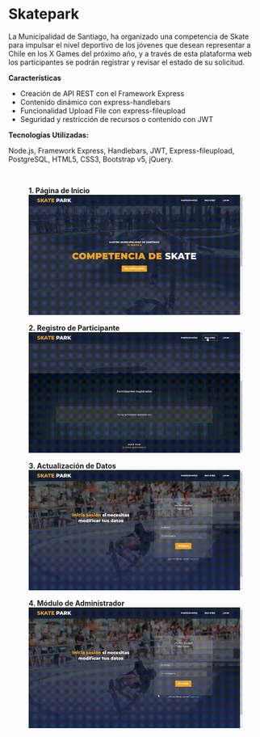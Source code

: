 # Skatepark


La Municipalidad de Santiago, ha organizado una competencia de Skate para impulsar el
nivel deportivo de los jóvenes que desean representar a Chile en los X Games del próximo
año, y a través de esta plataforma web los participantes se podrán registrar y revisar 
el estado de su solicitud.

<b>Características</b><br>
<ul>
  <li>Creación de API REST con el Framework Express</li>
  <li>Contenido dinámico con express-handlebars</li>
  <li>Funcionalidad Upload File con express-fileupload</li>
  <li>Seguridad y restricción de recursos o contenido con JWT</li>
</ul>

<b>Tecnologías Utilizadas:</b>
<p>Node.js, Framework Express, Handlebars, JWT, Express-fileupload, PostgreSQL, HTML5, CSS3, Bootstrap v5, jQuery.</p>

<br>
<figure>
  <figcaption><b>1. Página de Inicio</b></figcaption>
  <img src="./public/gif/skatepark_home.gif" alt="Home">
</figure>

<figure>
  <figcaption><b>2. Registro de Participante</b></figcaption>
  <img src="./public/gif/skatepark_register.gif" alt="Registro">
</figure>

<figure>
  <figcaption><b>3. Actualización de Datos</b></figcaption>
  <img src="./public/gif/skatepark_update.gif" alt="Actualzación Datos">
</figure>

<figure>
  <figcaption><b>4. Módulo de Administrador</b></figcaption>
  <img src="./public/gif/skatepark_admin.gif" alt="Administrador">
</figure>



